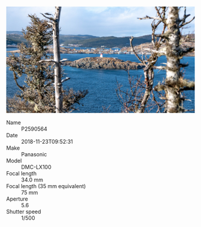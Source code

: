 [![P2590564](/photos/hd/P2590564.jpg)](/photos/full/P2590564.jpg?raw=true)

<dl>
  <dt>Name</dt>
  <dd>P2590564</dd>
  <dt>Date</dt>
  <dd>2018-11-23T09:52:31</dd>
  <dt>Make</dt>
  <dd>Panasonic</dd>
  <dt>Model</dt>
  <dd>DMC-LX100</dd>
  <dt>Focal length</dt>
  <dd>34.0 mm</dd>
  <dt>Focal length (35 mm equivalent)</dt>
  <dd>75 mm</dd>
  <dt>Aperture</dt>
  <dd>5.6</dd>
  <dt>Shutter speed</dt>
  <dd>1/500</dd>
</dl>
